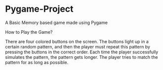 # Pygame-Project
A Basic Memory based game made using Pygame

How to Play the Game?

There are four colored buttons on the screen. The buttons
light up in a certain random pattern, and then the player must repeat this pattern by pressing the
buttons in the correct order. Each time the player successfully simulates the pattern, the pattern
gets longer. The player tries to match the pattern for as long as possible.
